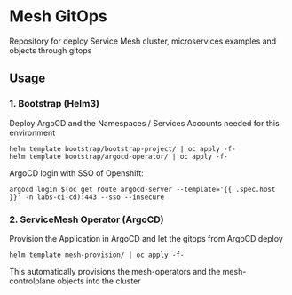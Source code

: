 # Mesh GitOps
Repository for deploy Service Mesh cluster, microservices examples and objects through gitops

## Usage

### 1. Bootstrap (Helm3)

Deploy ArgoCD and the Namespaces / Services Accounts needed for this environment

```
helm template bootstrap/bootstrap-project/ | oc apply -f-
helm template bootstrap/argocd-operator/ | oc apply -f-
```

ArgoCD login with SSO of Openshift:

```
argocd login $(oc get route argocd-server --template='{{ .spec.host }}' -n labs-ci-cd):443 --sso --insecure
```

### 2. ServiceMesh Operator (ArgoCD)

Provision the Application in ArgoCD and let the gitops from ArgoCD deploy

```
helm template mesh-provision/ | oc apply -f-
```

This automatically provisions the mesh-operators and the mesh-controlplane objects into the cluster


